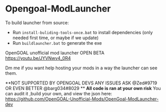  # Opengoal-ModLauncher
 
To build launcher from source:
- Run `install-buliding-tools-once.bat` to install dependencies (only needed first time, or maybe if we update)
- Run `buildlauncher.bat` to generate the exe

OpenGOAL unofficial mod launcher OPEN BETA
https://youtu.be/JYVNwv4_0R4

Dm me if you want help hosting your mods in a way the launcher can see them.

**NOT SUPPORTED BY OPENGOAL DEVS ANY ISSUES ASK @Zed#9719  OR EVEN BETTER @barg034#8029 **
**All code is ran at your own risk**
You can audit it ,build your own, and view the json here:
<https://github.com/OpenGOAL-Unofficial-Mods/OpenGoal-ModLauncher-dev>
